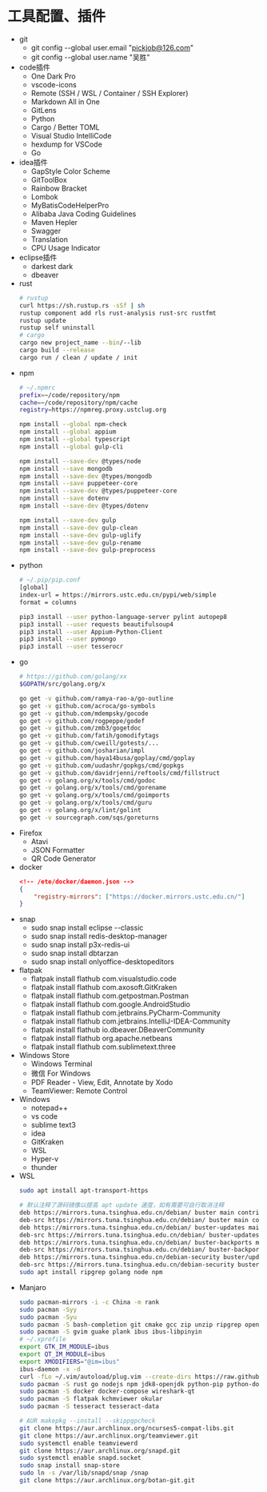# 工具配置、插件
- git
    - git config --global user.email "pickjob@126.com"
    - git config --global user.name "吴胜"
- code插件
    - One Dark Pro
    - vscode-icons
    - Remote (SSH / WSL / Container / SSH Explorer)
    - Markdown All in One
    - GitLens
    - Python
    - Cargo / Better TOML
    - Visual Studio IntelliCode
    - hexdump for VSCode
    - Go
- idea插件
    - GapStyle Color Scheme
    - GitToolBox
    - Rainbow Bracket
    - Lombok
    - MyBatisCodeHelperPro
    - Alibaba Java Coding Guidelines
    - Maven Hepler
    - Swagger
    - Translation
    - CPU Usage Indicator
- eclipse插件
    - darkest dark
    - dbeaver
- rust
    ```bash
    # rustup
    curl https://sh.rustup.rs -sSf | sh
    rustup component add rls rust-analysis rust-src rustfmt
    rustup update
    rustup self uninstall
    # cargo
    cargo new project_name --bin/--lib
    cargo build --release
    cargo run / clean / update / init
    ```
- npm
    ```bash
    # ~/.npmrc
    prefix=~/code/repository/npm
    cache=~/code/repository/npm/cache
    registry=https://npmreg.proxy.ustclug.org

    npm install --global npm-check
    npm install --global appium
    npm install --global typescript
    npm install --global gulp-cli

    npm install --save-dev @types/node
    npm install --save mongodb
    npm install --save-dev @types/mongodb
    npm install --save puppeteer-core
    npm install --save-dev @types/puppeteer-core
    npm install --save dotenv
    npm install --save-dev @types/dotenv
    
    npm install --save-dev gulp
    npm install --save-dev gulp-clean
    npm install --save-dev gulp-uglify
    npm install --save-dev gulp-rename
    npm install --save-dev gulp-preprocess
    ```
- python
    ```bash
    # ~/.pip/pip.conf
    [global]
    index-url = https://mirrors.ustc.edu.cn/pypi/web/simple
    format = columns

    pip3 install --user python-language-server pylint autopep8
    pip3 install --user requests beautifulsoup4
    pip3 install --user Appium-Python-Client
    pip3 install --user pymongo
    pip3 install --user tesserocr
    ```
- go
    ```bash
    # https://github.com/golang/xx
    $GOPATH/src/golang.org/x

    go get -v github.com/ramya-rao-a/go-outline
    go get -v github.com/acroca/go-symbols
    go get -v github.com/mdempsky/gocode
    go get -v github.com/rogpeppe/godef
    go get -v github.com/zmb3/gogetdoc
    go get -v github.com/fatih/gomodifytags
    go get -v github.com/cweill/gotests/...
    go get -v github.com/josharian/impl
    go get -v github.com/haya14busa/goplay/cmd/goplay
    go get -v github.com/uudashr/gopkgs/cmd/gopkgs
    go get -v github.com/davidrjenni/reftools/cmd/fillstruct
    go get -v golang.org/x/tools/cmd/godoc
    go get -v golang.org/x/tools/cmd/gorename
    go get -v golang.org/x/tools/cmd/goimports
    go get -v golang.org/x/tools/cmd/guru
    go get -v golang.org/x/lint/golint
    go get -v sourcegraph.com/sqs/goreturns   
    ```
- Firefox
    - Atavi
    - JSON Formatter
    - QR Code Generator
- docker
    ```json
    <!-- /ete/docker/daemon.json -->
    {
        "registry-mirrors": ["https://docker.mirrors.ustc.edu.cn/"]
    }
    ```
- snap
    - sudo snap install eclipse --classic
    - sudo snap install redis-desktop-manager
    - sudo snap install p3x-redis-ui
    - sudo snap install dbtarzan
    - sudo snap install onlyoffice-desktopeditors
- flatpak
    - flatpak install flathub com.visualstudio.code
    - flatpak install flathub com.axosoft.GitKraken
    - flatpak install flathub com.getpostman.Postman
    - flatpak install flathub com.google.AndroidStudio
    - flatpak install flathub com.jetbrains.PyCharm-Community
    - flatpak install flathub com.jetbrains.IntelliJ-IDEA-Community
    - flatpak install flathub io.dbeaver.DBeaverCommunity
    - flatpak install flathub org.apache.netbeans
    - flatpak install flathub com.sublimetext.three
- Windows Store
    - Windows Terminal
    - 微信 For Windows
    - PDF Reader - View, Edit, Annotate by Xodo
    - TeamViewer: Remote Control
- Windows
    - notepad++
    - vs code
    - sublime text3
    - idea
    - GitKraken
    - WSL
    - Hyper-v
    - thunder
- WSL
    ```bash
    sudo apt install apt-transport-https

    # 默认注释了源码镜像以提高 apt update 速度，如有需要可自行取消注释
    deb https://mirrors.tuna.tsinghua.edu.cn/debian/ buster main contrib non-free
    deb-src https://mirrors.tuna.tsinghua.edu.cn/debian/ buster main contrib non-free
    deb https://mirrors.tuna.tsinghua.edu.cn/debian/ buster-updates main contrib non-free
    deb-src https://mirrors.tuna.tsinghua.edu.cn/debian/ buster-updates main contrib non-free
    deb https://mirrors.tuna.tsinghua.edu.cn/debian/ buster-backports main contrib non-free
    deb-src https://mirrors.tuna.tsinghua.edu.cn/debian/ buster-backports main contrib non-free
    deb https://mirrors.tuna.tsinghua.edu.cn/debian-security buster/updates main contrib non-free
    deb-src https://mirrors.tuna.tsinghua.edu.cn/debian-security buster/updates main contrib non-free
    sudo apt install ripgrep golang node npm
    ```
- Manjaro
    ```bash
    sudo pacman-mirrors -i -c China -m rank
    sudo pacman -Syy
    sudo pacman -Syu
    sudo pacman -S bash-completion git cmake gcc zip unzip ripgrep openssh
    sudo pacman -S gvim guake plank ibus ibus-libpinyin
    # ~/.xprofile
    export GTK_IM_MODULE=ibus
    export QT_IM_MODULE=ibus
    export XMODIFIERS="@im=ibus"
    ibus-daemon -x -d
    curl -fLo ~/.vim/autoload/plug.vim --create-dirs https://raw.githubusercontent.com/junegunn/vim-plug/master/plug.vim
    sudo pacman -S rust go nodejs npm jdk8-openjdk python-pip python-docutils go go-tools
    sudo pacman -S docker docker-compose wireshark-qt
    sudo pacman -S flatpak kchmviewer okular
    sudo pacman -S tesseract tesseract-data

    # AUR makepkg --install --skippgpcheck
    git clone https://aur.archlinux.org/ncurses5-compat-libs.git
    git clone https://aur.archlinux.org/teamviewer.git
    sudo systemctl enable teamviewerd
    git clone https://aur.archlinux.org/snapd.git
    sudo systemctl enable snapd.socket
    sudo snap install snap-store
    sudo ln -s /var/lib/snapd/snap /snap
    git clone https://aur.archlinux.org/botan-git.git
    ```
